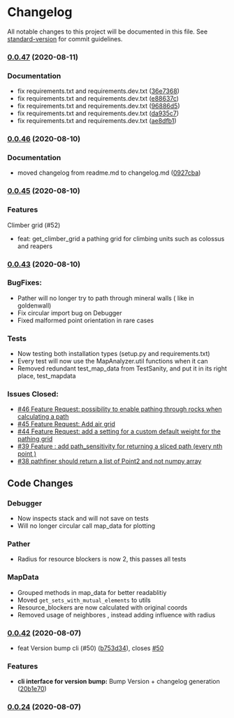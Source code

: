 # Changelog

All notable changes to this project will be documented in this file. See [standard-version](https://github.com/conventional-changelog/standard-version) for commit guidelines.

### [0.0.47](https://github.com/eladyaniv01/SC2MapAnalysis/compare/v0.0.46...v0.0.47) (2020-08-11)


### Documentation

* fix requirements.txt and requirements.dev.txt ([36e7368](https://github.com/eladyaniv01/SC2MapAnalysis/commit/36e73681691f87798dd4ee59fe9570b0ac612734))
* fix requirements.txt and requirements.dev.txt ([e88637c](https://github.com/eladyaniv01/SC2MapAnalysis/commit/e88637cfc5fbfc75c05dcd29899b894f42242c1f))
* fix requirements.txt and requirements.dev.txt ([96886d5](https://github.com/eladyaniv01/SC2MapAnalysis/commit/96886d52f27706ba427bcbe3ff2c2b3fba962a0e))
* fix requirements.txt and requirements.dev.txt ([da935c7](https://github.com/eladyaniv01/SC2MapAnalysis/commit/da935c74ed5065e612b52341f21f0964c4a45be1))
* fix requirements.txt and requirements.dev.txt ([ae8dfb1](https://github.com/eladyaniv01/SC2MapAnalysis/commit/ae8dfb193471b84974788d6e5abca414bf96c9b8))

### [0.0.46](https://github.com/eladyaniv01/SC2MapAnalysis/compare/v0.0.45...v0.0.46) (2020-08-10)

### Documentation

* moved changelog from readme.md to changelog.md ([0927cba](https://github.com/eladyaniv01/SC2MapAnalysis/commit/0927cbab8bbd2136de3527c314ab2cbd8f304cf5))

### [0.0.45](https://github.com/eladyaniv01/SC2MapAnalysis/compare/v0.0.44...v0.0.45) (2020-08-10)

### Features

Climber grid (#52)
* feat: get_climber_grid a pathing grid for climbing units such as colossus and reapers
    
### [0.0.43](https://github.com/eladyaniv01/SC2MapAnalysis/compare/v0.0.42...v0.0.43) (2020-08-10)

### BugFixes: 

 * Pather will no longer try to path through mineral walls ( like in goldenwall) 
 * Fix circular import bug on Debugger
 * Fixed malformed point orientation in rare cases 
 
### Tests

* Now testing both installation types (setup.py and requirements.txt)
* Every test  will now use the MapAnalyzer.util functions when it can
* Removed redundant test_map_data from TestSanity,  and put it in its right place,  test_mapdata

### Issues Closed:
 * [#46 Feature Request: possibility to enable pathing through rocks when calculating a path](https://github.com/eladyaniv01/SC2MapAnalysis/issues/46)
 * [#45 Feature Request: Add air grid](https://github.com/eladyaniv01/SC2MapAnalysis/issues/45)
 * [#44 Feature Request: add a setting for a custom default weight for the pathing grid](https://github.com/eladyaniv01/SC2MapAnalysis/issues/44)
 * [#39 Feature : add path_sensitivity for returning a sliced path (every nth point )](https://github.com/eladyaniv01/SC2MapAnalysis/issues/39)
 * [#38 pathfiner should return a list of Point2 and not numpy array](https://github.com/eladyaniv01/SC2MapAnalysis/issues/38)
 
<h2>Code Changes</h2>

### Debugger
 * Now inspects stack and will not save on tests
 * Will no longer circular call map_data for plotting
 
### Pather
* Radius for resource blockers is now 2, this passes all tests

### MapData

* Grouped methods in map_data for better readablitiy
* Moved `get_sets_with_mutual_elements` to utils
* Resource_blockers are now calculated with original coords
* Removed usage of neighbores ,  instead  adding influence with radius


### [0.0.42](https://github.com/eladyaniv01/SC2MapAnalysis/compare/v0.0.40...v0.0.42) (2020-08-07)

* feat Version bump cli (#50) ([b753d34](https://github.com/eladyaniv01/SC2MapAnalysis/commit/b753d3442421dd524d1c0043c4794f46b5a0b082)), closes [#50](https://github.com/eladyaniv01/SC2MapAnalysis/issues/50)

### Features

* **cli interface for version bump:** Bump Version + changelog generation ([20b1e70](https://github.com/eladyaniv01/SC2MapAnalysis/commit/20b1e70693a3aef37eba068fb38965c82d076716))

### [0.0.24](https://github.com/eladyaniv01/SC2MapAnalysis/compare/v0.0.23...v0.0.24) (2020-08-07)
